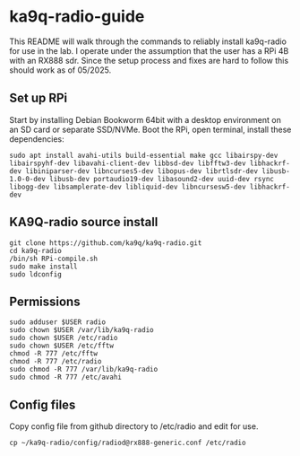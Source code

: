 # ka9q-radio-guide

This README will walk through the commands to reliably install ka9q-radio for use in the lab. I operate under the assumption that the user has a RPi 4B with an RX888 sdr. Since the setup process and fixes are hard to follow this should work as of 05/2025.

## Set up RPi

Start by installing Debian Bookworm 64bit with a desktop environment on an SD card or separate SSD/NVMe. Boot the RPi, open terminal, install these dependencies:

```
sudo apt install avahi-utils build-essential make gcc libairspy-dev libairspyhf-dev libavahi-client-dev libbsd-dev libfftw3-dev libhackrf-dev libiniparser-dev libncurses5-dev libopus-dev librtlsdr-dev libusb-1.0-0-dev libusb-dev portaudio19-dev libasound2-dev uuid-dev rsync libogg-dev libsamplerate-dev libliquid-dev libncursesw5-dev libhackrf-dev
```

## KA9Q-radio source install

```
git clone https://github.com/ka9q/ka9q-radio.git
cd ka9q-radio
/bin/sh RPi-compile.sh
sudo make install
sudo ldconfig
```

## Permissions

```
sudo adduser $USER radio
sudo chown $USER /var/lib/ka9q-radio
sudo chown $USER /etc/radio
sudo chown $USER /etc/fftw
chmod -R 777 /etc/fftw
chmod -R 777 /etc/radio
sudo chmod -R 777 /var/lib/ka9q-radio
sudo chmod -R 777 /etc/avahi
```

## Config files

Copy config file from github directory to /etc/radio and edit for use.
```
cp ~/ka9q-radio/config/radiod@rx888-generic.conf /etc/radio
```
